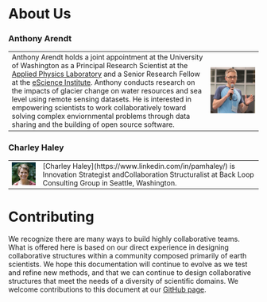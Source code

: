 # About Us

### Anthony Arendt

<table>
   <tr>
     <td>
       Anthony Arendt holds a joint appointment at the University of Washington as a Principal Research Scientist at the <a href="https://www.apl.washington.edu/">Applied Physics Laboratory</a> and a Senior Research Fellow at the <a href="https://escience.washington.edu">eScience Institute</a>. Anthony conducts research on the impacts of glacier change on water resources and sea level using remote sensing datasets. He is interested in empowering scientists to work collaboratively toward solving complex enviornmental problems through data sharing and the building of open source software. 
       </td>
       <td><img src="../images/AnthonyArendt_photo.png" width=1000 alt="portrait of Anthony Arendt"></td>
   </tr>
</table>


### Charley Haley
<table>
    <tr>
        <td><img src="../images/CharleyHaley.jpg" width=250  alt="portrait of Charley Haley"></td>
        <td> [Charley Haley](https://www.linkedin.com/in/pamhaley/) is Innovation Strategist andCollaboration Structuralist at Back Loop Consulting Group in Seattle, Washington. </td>
    </tr>
</table>


# Contributing

We recognize there are many ways to build highly collaborative teams. What is offered here is based on our direct experience in designing collaborative structures within a community composed primarily of earth scientists. We hope this documentation will continue to evolve as we test and refine new methods, and that we can continue to design collaborative structures that meet the needs of a diversity of scientific domains.  We welcome contributions to this document at our [GitHub page](https://github.com/highmountainasia/team-collaboration).






